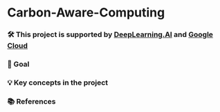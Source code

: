 # Carbon-Aware-Computing

### 🛠️ This project is supported by [DeepLearning.AI](https://www.deeplearning.ai/) and [Google Cloud](https://cloud.google.com/)

### 🎯 Goal

### 💡 Key concepts in the project

### 📚 References
